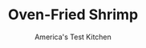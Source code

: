 ---
layout: ../../layouts/MarkdownPostLayout.astro
title: Oven-Fried Shrimp
author: America's Test Kitchen
pubDate: 2023-03-15
description: "Oven-frying promises fewer batches and less mess than deep-frying, but often the fried crust is forgotten. We wanted the same appealing crunchy crust from the oven."
image_url: https://res.cloudinary.com/hksqkdlah/image/upload/ar_1:1,c_fill,dpr_2.0,f_auto,fl_lossy.progressive.strip_profile,g_faces:auto,q_auto:low,w_344/7147_sfs-ovenfriedshrimp03-277390
tags: ["Main Courses","Fish & Seafood"]
calories: 2340
protein: 33
carbohydrates: 56
fats: 
fiber: 2
ingredients: ["2 cups, panko bread crumbs (see note)","1/4 cup, polenta, instant (see note)","1 1/2 teaspoons, paprika","1/4 teaspoon, cayenne pepper",", Salt","1/4 cup, vegetable oil","2 cups, potato chips (about 2 ounces), crushed to fine crumbs","3/4 cups, all-purpose flour","2 large, eggs","1 1/2 pounds, large shrimp, peeled and deveined"]
serves: 4
time: "35 minutes, plus 30 minutes refrigerating"
instructions: ["Adjust oven rack to upper position and heat oven to 500 degrees. Toss bread crumbs, polenta, paprika, cayenne, 1 teaspoon salt, and oil in microwave-safe bowl until well coated. Microwave crumb mixture until golden brown and crisp, 1 to 3 minutes, stirring halfway through cooking time. Stir potato chips into crumb mixture, then transfer to shallow dish. Spread flour in second shallow dish. In third shallow dish, whisk eggs until evenly combined.","Pat shrimp dry with paper towels and season with salt. One at a time, coat shrimp lightly in flour, dip in egg mixture, then dredge in crumbs, pressing gently to adhere. Arrange breaded shrimp ½ inch apart on wire rack set inside rimmed baking sheet. Refrigerate for at least 30 minutes or up to 2 hours.","Spray shrimp with cooking spray and bake until crumbs are deep golden brown and shrimp are just cooked through, 5 to 7 minutes. Serve."]
nutrition: ["457 mg Potassium","524 mg Phosphorus","172 mg Calcium","2 mg Iron","59 mg Magnesium","1117 mg Sodium","2 mg Zinc","24 g Fat","5 mg Niacin (B3)","14 g Monounsaturated","4 g Polyunsaturated","3 mg Vitamin C","307 mg Cholesterol","2 g Saturated","2 g Fiber","36 µg Folic acid","58 µg Folate (food)","1 g Sugars","4 µg Vitamin K","164 g Water","56 g Carbs","119 µg Folate equivalent (total)","33 g Protein","7 mg Vitamin E","2 µg Vitamin B12","156 µg Vitamin A","585 kcal Energy","2340 calories"]
notes: "Large shrimp (26 to 30 shrimp per pound) are essential here. Lay’s Kettle Cooked Original is our favorite brand of potato chips. Panko is a Japanese-style bread crumb available in most grocery stores. Instant polenta is available in the international section of most supermarkets."
---